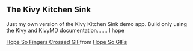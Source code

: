 ## The Kivy Kitchen Sink

Just my own version of the Kivy Kitchen Sink demo app. Build only using the Kivy and KivyMD documentation....... I hope

<div class="tenor-gif-embed" data-postid="13473563" data-share-method="host" data-aspect-ratio="1.785" data-width="100%"><a href="https://tenor.com/view/hope-so-fingers-crossed-cross-fingers-im-hoping-gif-13473563">Hope So Fingers Crossed GIF</a>from <a href="https://tenor.com/search/hope+so-gifs">Hope So GIFs</a></div> <script type="text/javascript" async src="https://tenor.com/embed.js"></script>
  
